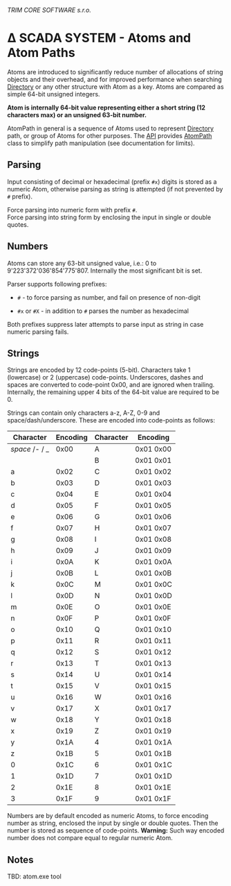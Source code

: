 ﻿*TRIM CORE SOFTWARE s.r.o.*
# ∆ SCADA SYSTEM - Atoms and Atom Paths

Atoms are introduced to significantly reduce number of allocations of string objects and their overhead,
and for improved performance when searching [Directory](../doc/directory.md) or any other structure with Atom as a key.
Atoms are compared as simple 64-bit unsigned integers.

**Atom is internally 64-bit value representing either a short string (12 characters max) or an unsigned 63-bit number.**

AtomPath in general is a sequence of Atoms used to represent [Directory](directory.md) path, or group of Atoms for other purposes.
The [API](../api) provides [AtomPath](AtomPath.md) class to simplify path manipulation (see documentation for limits).

## Parsing

Input consisting of decimal or hexadecimal (prefix `#x`) digits is stored as a numeric Atom, otherwise parsing as string is attempted (if not prevented by `#` prefix).

Force parsing into numeric form with prefix `#`.  
Force parsing into string form by enclosing the input in single or double quotes.

## Numbers

Atoms can store any 63-bit unsigned value, i.e.:  0 to 9'223'372'036'854'775'807. Internally the most significant bit is set.

Parser supports following prefixes:

* `#` - to force parsing as number, and fail on presence of non-digit

* `#x` or `#X` - in addition to `#` parses the number as hexadecimal

Both prefixes suppress later attempts to parse input as string in case numeric parsing fails.

## Strings

Strings are encoded by 12 code-points (5-bit). Characters take 1 (lowercase) or 2 (uppercase) code-points.
Underscores, dashes and spaces are converted to code-point 0x00, and are ignored when trailing.
Internally, the remaining upper 4 bits of the 64-bit value are required to be 0.

Strings can contain only characters a-z, A-Z, 0-9 and space/dash/underscore. These are encoded into code-points as follows:

Character | Encoding | Character | Encoding
-|-|-|-
*space* /- / _ | 0x00 | A | 0x01 0x00
  |      | B | 0x01 0x01
a | 0x02 | C | 0x01 0x02
b | 0x03 | D | 0x01 0x03
c | 0x04 | E | 0x01 0x04
d | 0x05 | F | 0x01 0x05
e | 0x06 | G | 0x01 0x06
f | 0x07 | H | 0x01 0x07
g | 0x08 | I | 0x01 0x08
h | 0x09 | J | 0x01 0x09
i | 0x0A | K | 0x01 0x0A
j | 0x0B | L | 0x01 0x0B
k | 0x0C | M | 0x01 0x0C
l | 0x0D | N | 0x01 0x0D
m | 0x0E | O | 0x01 0x0E
n | 0x0F | P | 0x01 0x0F
o | 0x10 | Q | 0x01 0x10
p | 0x11 | R | 0x01 0x11
q | 0x12 | S | 0x01 0x12
r | 0x13 | T | 0x01 0x13
s | 0x14 | U | 0x01 0x14
t | 0x15 | V | 0x01 0x15
u | 0x16 | W | 0x01 0x16
v | 0x17 | X | 0x01 0x17
w | 0x18 | Y | 0x01 0x18
x | 0x19 | Z | 0x01 0x19
y | 0x1A | 4 | 0x01 0x1A
z | 0x1B | 5 | 0x01 0x1B
0 | 0x1C | 6 | 0x01 0x1C
1 | 0x1D | 7 | 0x01 0x1D
2 | 0x1E | 8 | 0x01 0x1E
3 | 0x1F | 9 | 0x01 0x1F

Numbers are by default encoded as numeric Atoms, to force encoding number as  string,
enclosed the input by single or double quotes. Then the number is stored as
sequence of code-points. **Warning:** Such way encoded number does not compare equal to regular numeric Atom.

## Notes

TBD: atom.exe tool


